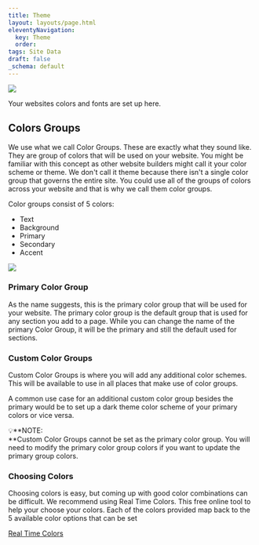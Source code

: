 ```yaml
---
title: Theme
layout: layouts/page.html
eleventyNavigation:
  key: Theme
  order:
tags: Site Data
draft: false
_schema: default
---
```

![](/assets/images/uploads/image-56.png)

Your websites colors and fonts are set up here.

## Colors Groups

We use what we call Color Groups. These are exactly what they sound like. They are group of colors that will be used on your website. You might be familiar with this concept as other website builders might call it your color scheme or theme. We don't call it theme because there isn't a single color group that governs the entire site. You could use all of the groups of colors across your website and that is why we call them color groups.

Color groups consist of 5 colors:

* Text
* Background
* Primary
* Secondary
* Accent

![](/assets/images/uploads/image-57.png)

### Primary Color Group

As the name suggests, this is the primary color group that will be used for your website. The primary color group is the default group that is used for any section you add to a page. While you can change the name of the primary Color Group, it will be the primary and still the default used for sections.

### Custom Color Groups

Custom Color Groups is where you will add any additional color schemes. This will be available to use in all places that make use of color groups.

A common use case for an additional custom color group besides the primary would be to set up a dark theme color scheme of your primary colors or vice versa.

💡**NOTE:<br>**Custom Color Groups cannot be set as the primary color group. You will need to modify the primary color group colors if you want to update the primary group colors.

### Choosing Colors

Choosing colors is easy, but coming up with good color combinations can be difficult. We recommend using Real Time Colors. This free online tool to help your choose your colors. Each of the colors provided map back to the 5 available color options that can be set

<a href="https://www.realtimecolors.com/?colors=050315-fbfbfe-2f27ce-dedcff-433bff&amp;fonts=Inter-Inter" target="_blank" rel="noreferrer nofollow noopener">Real Time Colors</a>